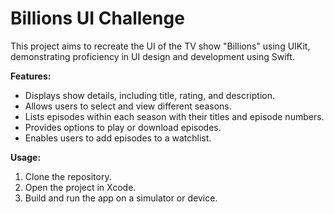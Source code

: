 # Billions UI Challenge

This project aims to recreate the UI of the TV show "Billions" using UIKit, demonstrating proficiency in UI design and development using Swift.

**Features:**

* Displays show details, including title, rating, and description.
* Allows users to select and view different seasons.
* Lists episodes within each season with their titles and episode numbers.
* Provides options to play or download episodes.
* Enables users to add episodes to a watchlist.

**Usage:**

1. Clone the repository.
2. Open the project in Xcode.
3. Build and run the app on a simulator or device.
